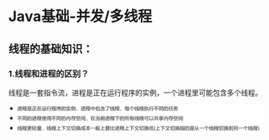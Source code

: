 # Java基础-并发/多线程

## **线程的基础知识：**

###  1.线程和进程的区别？

线程是一套指令流，进程是正在运行程序的实例，一个进程里可能包含多个线程。

![image-20250814184647823](https://raw.githubusercontent.com/Yzitong/When-Java-meets-LLM/main/images/image-20250814184647823.png)